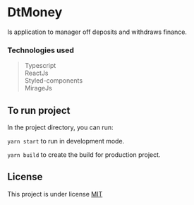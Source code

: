 # DtMoney

Is application to manager off deposits and withdraws finance.

### Technologies used

> Typescript  
> ReactJs  
> Styled-components  
> MirageJs

## To run project

In the project directory, you can run:

`yarn start` to run in development mode.

`yarn build` to create the build for production project.

## License

This project is under license [MIT](LICENCE)
